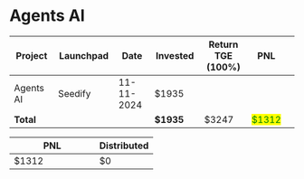 # Agents AI



<table data-full-width="true"><thead><tr><th width="152">Project</th><th width="138">Launchpad</th><th width="132">Date</th><th width="133">Invested</th><th width="176">Return TGE (100%)</th><th>PNL</th><th></th></tr></thead><tbody><tr><td>Agents AI</td><td>Seedify</td><td>11-11-2024</td><td>$1935</td><td></td><td></td><td></td></tr><tr><td><strong>Total</strong></td><td></td><td></td><td><strong>$1935</strong></td><td>$3247</td><td><mark style="color:green;">$1312</mark></td><td></td></tr></tbody></table>

<table data-full-width="true"><thead><tr><th width="135">PNL</th><th>Distributed</th></tr></thead><tbody><tr><td>$1312</td><td>$0</td></tr></tbody></table>
